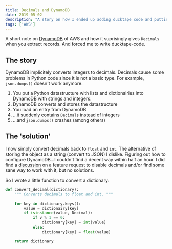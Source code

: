 ```yaml
---
title: Decimals and DynamoDB
date: 2019-05-02
description: "A story on how I ended up adding ducktape code and putting it in production. It still hurts."
tags: ['AWS']
---
```


A short note on [DynamoDB](https://aws.amazon.com/dynamodb/) of AWS and how it suprisingly gives `Decimals` when you extract records. And forced me to write ducktape-code.

## The story
DynamoDB implicitely converts integers to decimals. Decimals cause some problems in Python code since it is not a basic type. For example, `json.dumps()` doesn't work anymore.

1. You put a Python datastructure with lists and dictionairies into DynamoDB with strings and integers.
2. DynamoDB converts and stores the datastructure
3. You load an entry from DynamoDB
4. ...it suddenly contains `Decimals` instead of integers
5. ...and `json.dumps()` crashes (among others)

## The 'solution'
I now simply convert decimals back to `float` and `int`. The alternative of storing the object as a string (convert to JSON) I dislike. Figuring out how to configure DynamoDB...I couldn't find a decent way within half an hour. I did find a [discussion](https://github.com/boto/boto3/issues/369) on a feature request to disable decimals and/or find some sane way to work with it, but no solutions.

So I wrote a little function to convert a dictionary:

```python
def convert_decimal(dictionary):
    """ Converts decimals to float and int. """

    for key in dictionary.keys():
        value = dictionairy[key]
        if isinstance(value, Decimal):
            if v % 1 == 0:
                dictionary[key] = int(value)
            else:
                dictionary[key] = float(value)

    return dictionary
```
